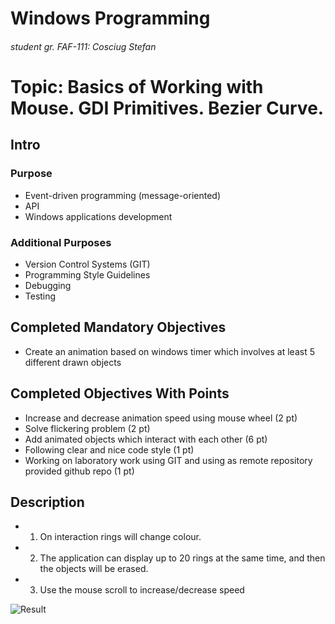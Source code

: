 # Windows Programming
###### student gr. FAF-111: Cosciug Stefan

# Topic: Basics of Working with Mouse. GDI Primitives. Bezier Curve.
## Intro
### Purpose
* Event-driven programming (message-oriented)
* API
* Windows applications development

### Additional Purposes
* Version Control Systems (GIT)
* Programming Style Guidelines
* Debugging
* Testing

## Completed Mandatory Objectives
* Create an animation based on windows timer which involves at least 5 different drawn objects

## Completed Objectives With Points
* Increase and decrease animation speed using mouse wheel (2 pt)
* Solve flickering problem (2 pt)
* Add animated objects which interact with each other (6 pt)
* Following clear and nice code style (1 pt)
* Working on laboratory work using GIT and using as remote repository provided github repo (1 pt)


## Description

* 1. On interaction rings will change colour.
* 2. The application can display up to 20 rings at the same time, and then the objects will be erased.
* 3. Use the mouse scroll to increase/decrease speed



![Result](https://raw.github.com/TUM-FAF/WP-FAF-111-Cosciug-Stefan/master/lab%234/img1.png)


